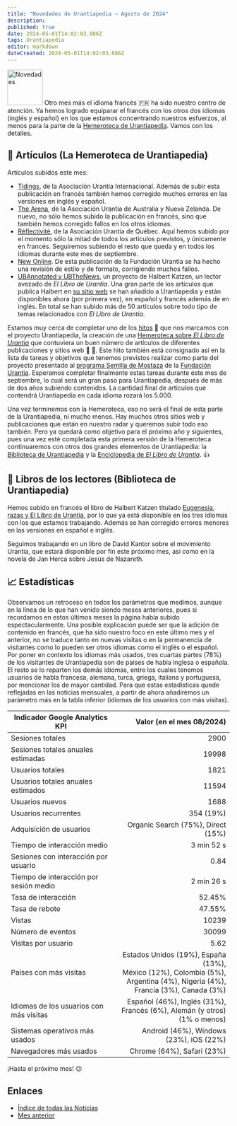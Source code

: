 ```yaml
---
title: "Novedades de Urantiapedia — Agosto de 2024"
description: 
published: true
date: 2024-05-01T14:02:03.086Z
tags: Urantiapedia
editor: markdown
dateCreated: 2024-05-01T14:02:03.086Z
---
```


<img src="/_assets/svg/icon-news.svg" alt="Novedades" style="width: 80px;"> Otro mes más el idioma francés :fr: ha sido nuestro centro de atención. Ya hemos logrado equiparar el francés con los otros dos idiomas (inglés y español) en los que estamos concentrando nuestros esfuerzos, al menos para la parte de la [Hemeroteca de Urantiapedia](/es/article). Vamos con los detalles.

## :page_with_curl: Artículos (La Hemeroteca de Urantiapedia)

Artículos subidos este mes:

- [Tidings](/es/index/articles_iua_tidings), de la Asociación Urantia Internacional. Además de subir esta publicación en francés también hemos corregido muchos errores en las versiones en inglés y español.
- [The Arena](/es/index/articles_arena), de la Asociación Urantia de Australia y Nueva Zelanda. De nuevo, no sólo hemos subido la publicación en francés, sino que también hemos corregido fallos en los otros idiomas.
- [Réflectivité](/es/index/articles_reflectivite), de la Asociación Urantia de Québec. Aquí hemos subido por el momento sólo la mitad de todos los artículos previstos, y únicamente en francés. Seguiremos subiendo el resto que queda y en todos los idiomas durante este mes de septiembre.
- [New Online](/es/index/articles_uf_news_online). De esta publicación de la Fundación Urantia se ha hecho una revisión de estilo y de formato, corrigiendo muchos fallos.
- [UBAnnotated y UBTheNews](/es/index/article_ubannotated), un proyecto de Halbert Katzen, un lector avezado de _El Libro de Urantia_. Una gran parte de los artículos que publica Halbert en [su sitio web](https://ubannotated.com/) se han añadido a Urantiapedia y están disponibles ahora (por primera vez), en español y francés además de en inglés. En total se han subido más de 50 artículos sobre todo tipo de temas relacionados con _El Libro de Urantia_.

Estamos muy cerca de completar uno de los [hitos](/es/help/phases) :triangular_flag_on_post: que nos marcamos con el proyecto Urantiapedia, la creación de una [Hemeroteca sobre _El Libro de Urantia_](/es/article) que contuviera un buen número de artículos de diferentes publicaciones y sitios web :clap: :clap:. Este hito también está consignado así en la lista de tareas y objetivos que tenemos previstos realizar como parte del proyecto presentado al [programa Semilla de Mostaza](https://www.urantia.org/about-us/what-we-do/mustard-seed-grants-program) de la [Fundación Urantia](https://www.urantia.org/). Esperamos completar finalmente estas tareas durante este mes de septiembre, lo cual será un gran paso para Urantiapedia, después de más de dos años subiendo contenidos. La cantidad final de artículos que contendrá Urantiapedia en cada idioma rozará los 5.000.

Una vez terminemos con la Hemeroteca, eso no será el final de esta parte de la Urantiapedia, ni mucho menos. Hay muchos otros sitios web y publicaciones que están en nuestro radar y queremos subir todo eso también. Pero ya quedará como objetivo para el próximo año y siguientes, pues una vez esté completada esta primera versión de la Hemeroteca continuaremos con otros dos grandes elementos de Urantiapedia: la [Biblioteca de Urantiapedia](/es/book) y la [Enciclopedia de _El Libro de Urantia_](/es/topic). :+1:

## :notebook_with_decorative_cover: Libros de los lectores (Biblioteca de Urantiapedia)

Hemos subido en francés el libro de Halbert Katzen titulado [Eugenesia, razas y El Libro de Urantia](/es/book/Halbert_Katzen/Eugenics_Race_and_The_Urantia_Book), por lo que ya está disponible en los tres idiomas con los que estamos trabajando. Además se han corregido errores menores en las versiones en español e inglés.

Seguimos trabajando en un libro de David Kantor sobre el movimiento Urantia, que estará disponible por fin este próximo mes, así como en la novela de Jan Herca sobre Jesús de Nazareth.

## :chart_with_upwards_trend: Estadísticas

Observamos un retroceso en todos los parámetros que medimos, aunque en la línea de lo que han venido siendo meses anteriores, pues si recordamos en estos últimos meses la página había subido espectacularmente. Una posible explicación puede ser que la adición de contenido en francés, que ha sido nuestro foco en este último mes y el anterior, no se traduce tanto en nuevas visitas o en la permanencia de visitantes como lo pueden ser otros idiomas como el inglés o el español. Por poner en contexto los idiomas más usados, tres cuartas partes (78%) de los visitantes de Urantiapedia son de países de habla inglesa o española. El resto se lo reparten los demás idiomas, entre los cuales tenemos usuarios de habla francesa, alemana, turca, griega, italiana y portuguesa, por mencionar los de mayor cantidad. Para que estas estadísticas quede reflejadas en las noticias mensuales, a partir de ahora añadiremos un parámetro más en la tabla inferior (idiomas de los usuarios con más visitas).

Indicador Google Analytics KPI | Valor (en el mes 08/2024)
--- | ---:
Sesiones totales | 2900
Sesiones totales anuales estimadas | 19998
Usuarios totales | 1821
Usuarios totales anuales estimados | 11594
Usuarios nuevos | 1688
Usuarios recurrentes | 354 (19%)
Adquisición de usuarios | Organic Search (75%), Direct (15%)
Tiempo de interacción medio | 3 min 52 s
Sesiones con interacción por usuario | 0.84
Tiempo de interacción por sesión medio | 2 min 26 s
Tasa de interacción | 52.45%
Tasa de rebote | 47.55%
Vistas | 10239
Número de eventos | 30099
Visitas por usuario | 5.62
Países con más visitas | Estados Unidos (19%), España (13%), <br>México (12%), Colombia (5%), <br>Argentina (4%), Nigeria (4%),<br>Francia (3%), Canada (3%)
Idiomas de los usuarios con más visitas | Español (46%), Inglés (31%), <br>Francés (6%), Alemán (y otros) (1% o menos)
Sistemas operativos más usados | Android (46%), Windows (23%), iOS (22%)
Navegadores más usados | Chrome (64%), Safari (23%)

¡Hasta el próximo mes! :wink:

## Enlaces

- [Índice de todas las Noticias](/es/news)
- [Mes anterior](/es/news/2024/07)